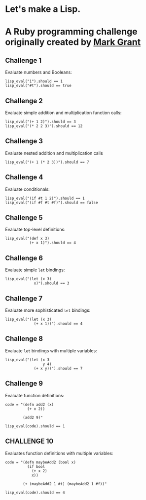# Let's make a Lisp.
# A Ruby programming challenge originally created by [Mark Grant](http://github.com/mg50)

## Challenge 1

Evaluate numbers and Booleans:

```
lisp_eval("1").should == 1
lisp_eval("#t").should == true
```

## Challenge 2

Evaluate simple addition and multiplication function calls:

```
lisp_eval("(+ 1 2)").should == 3
lisp_eval("(* 2 2 3)").should == 12
```

## Challenge 3

Evaluate nested addition and multiplication calls

```
lisp_eval("(+ 1 (* 2 3))").should == 7
```

## Challenge 4

Evaluate conditionals:

```
lisp_eval("(if #t 1 2)").should == 1
lisp_eval("(if #f #t #f)").should == false
```


## Challenge 5

Evaluate top-level definitions:

```
lisp_eval("(def x 3)
           (+ x 1)").should == 4
```

## Challenge 6

Evaluate simple `let` bindings:

```
lisp_eval("(let (x 3)
             x)").should == 3
```

## Challenge 7

Evaluate more sophisticated `let` bindings:

```
lisp_eval("(let (x 3)
             (+ x 1))").should == 4
```

## Challenge 8

Evaluate `let` bindings with multiple variables:

```
lisp_eval("(let (x 3
                 y 4)
             (+ x y))").should == 7
```

## Challenge 9

Evaluate function definitions:

```
code = "(defn add2 (x)
          (+ x 2))

        (add2 9)"

lisp_eval(code).should == 1
```

## CHALLENGE 10

Evaluates function definitions with multiple variables:

```
code = "(defn maybeAdd2 (bool x)
          (if bool
            (+ x 2)
            x))

        (+ (maybeAdd2 1 #t) (maybeAdd2 1 #f))"

lisp_eval(code).should == 4
```
